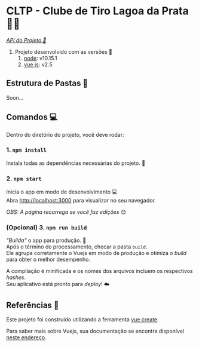 # CLTP - Clube de Tiro Lagoa da Prata :dart::gun:

_[API do Projeto :wrench:](https://github.com/mlopesc/quicklife-api)_

1. Projeto desenvolvido com as versões :nut_and_bolt: 
   1. [node](https://nodejs.org/en/): v10.15.1
   2. [vue.js](https://vuejs.org/v2/guide/): v2.5

## Estrutura de Pastas :open_file_folder:
Soon...

## Comandos :computer:

Dentro do diretório do projeto, você deve rodar:

### 1. `npm install`

Instala todas as dependências necessárias do projeto. :wrench:

### 2. `npm start`

Inicia o app em modo de desenvolvimento :computer: <br/>
Abra [http://localhost:3000](http://localhost:3000) para visualizar no seu navegador.

*OBS: A página recarrega se você faz edições* :blush:

### (Opcional) 3. `npm run build`

*"Builda"* o app para produção. :satellite:<br/>
Após o término do processamento, checar a pasta `build`.<br/>
Ele agrupa corretamente o Vuejs em modo de produção e otimiza o *build* para obter o melhor desempenho.

A compilação é minificada e os nomes dos arquivos incluem os respectivos *hashes*. <br/>
Seu aplicativo está pronto para *deploy*! :cloud:<br/>

## Referências :book:

Este projeto foi construído utilizando a ferramenta [vue create](https://cli.vuejs.org/guide/creating-a-project.html).

Para saber mais sobre Vuejs, sua documentação se encontra disponível [neste endereço](https://vuejs.org/v2/guide/).

